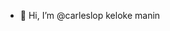 - 👋 Hi, I’m @carleslop keloke manin

<!---
carleslop/carleslop is a ✨ special ✨ repository because its `README.md` (this file) appears on your GitHub profile.
You can click the Preview link to take a look at your changes.
--->
